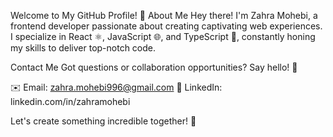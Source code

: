 Welcome to My GitHub Profile! 🚀
About Me
Hey there! I'm Zahra Mohebi, a frontend developer passionate about creating captivating web experiences. I specialize in React ⚛️, JavaScript 🌐, and TypeScript 📜, constantly honing my skills to deliver top-notch code.

Contact Me
Got questions or collaboration opportunities? Say hello! 🌟

✉️ Email: zahra.mohebi996@gmail.com
💼 LinkedIn:  linkedin.com/in/zahramohebi

Let's create something incredible together! 🎉

